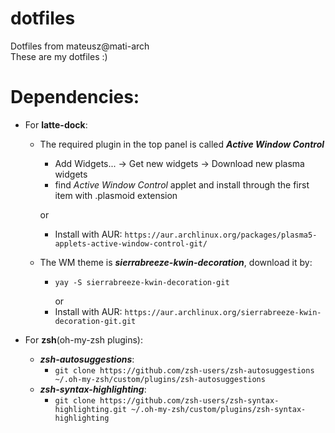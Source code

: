 # dotfiles
Dotfiles from mateusz@mati-arch\
These are my dotfiles :)
<br>

 **Dependencies:**
 =
  * For __latte-dock__:
    * The required plugin in the top panel is called ***Active Window Control***
      *  Add Widgets... -> Get new widgets -> Download new plasma widgets
      * find *Active Window Control* applet and install through the first item with .plasmoid extension
       
      or 

      * Install with AUR: `https://aur.archlinux.org/packages/plasma5-applets-active-window-control-git/`
    * The WM theme is ***sierrabreeze-kwin-decoration***, download it by:
      * ```
        yay -S sierrabreeze-kwin-decoration-git
        ```
        or
      * Install with AUR: `https://aur.archlinux.org/sierrabreeze-kwin-decoration-git.git`

  * For __zsh__(oh-my-zsh plugins):
    * ***zsh-autosuggestions***:
      * `git clone https://github.com/zsh-users/zsh-autosuggestions ~/.oh-my-zsh/custom/plugins/zsh-autosuggestions`
    * ***zsh-syntax-highlighting***:
      * `git clone https://github.com/zsh-users/zsh-syntax-highlighting.git ~/.oh-my-zsh/custom/plugins/zsh-syntax-highlighting`

